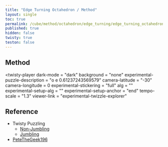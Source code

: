 ```yaml
---
title: "Edge Turning Octahedron / Method"
layout: single
toc: true
permalink: /cube/method/octahedron/edge_turning/edge_turning_octahedron/method
published: true
hidden: false
twisty: true
teston: false
---
```

<span
  id     = "cube"
  puzzle = "{{page.puzzle}}"
  teston = "{{page.teston}}" >
</span>

<head>
  <base target="_blank">
  <link
    rel   = "stylesheet"
    type  = "text/css"
    href  = "/assets/css/twisty/Octahedron/Edge_Turning_Octahedron.css"
  >
  <script
    src   = "https://cdn.cubing.net/js/cubing/twisty"
    type  = "module"
    defer
  ></script>
</head>



## Method

<twisty-player
  dark-mode                       = "dark"
  background                      = "none"
  experimental-puzzle-description = "o e 0.61237243569579"
  camera-latitude                 = "-30"
  camera-longitude                = 0
  experimental-stickering         = "full"
  alg                             = ""
  experimental-setup-alg          = ""
  experimental-setup-anchor       = "end"
  tempo-scale                     = "1.3"
  viewer-link                     = "experimental-twizzle-explorer"
></twisty-player>



## Reference

- Twisty Puzzling
  - [Non-Jumbling](https://youtu.be/ClnuiG-Y2nE)
  - [Jumbling](https://youtu.be/pDT373yMP4M)
- [PeteTheGeek196](https://youtu.be/J_9wGtgZ6ik)